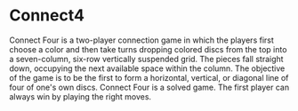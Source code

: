 # Connect4

Connect Four is a two-player connection game in which the players first choose a color and then take turns dropping colored discs from the top into a seven-column, six-row vertically suspended grid. 
The pieces fall straight down, occupying the next available space within the column. 
The objective of the game is to be the first to form a horizontal, vertical, or diagonal line of four of one's own discs. 
Connect Four is a solved game. The first player can always win by playing the right moves.
